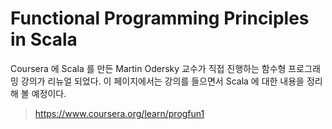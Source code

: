 # Functional Programming Principles in Scala

Coursera 에 Scala 를 만든 Martin Odersky 교수가 직접 진행하는 함수형 프로그래밍 강의가 리뉴얼 되었다.
이 페이지에서는 강의를 들으면서 Scala 에 대한 내용을 정리해 볼 예정이다.

> https://www.coursera.org/learn/progfun1
